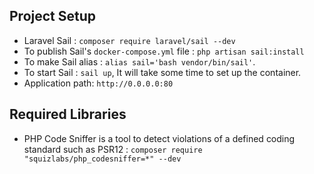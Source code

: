 ## Project Setup
*   Laravel Sail : `composer require laravel/sail --dev`
*   To publish Sail's `docker-compose.yml` file : `php artisan sail:install`
*   To make Sail alias : `alias sail='bash vendor/bin/sail'`.
*   To start Sail : `sail up`, It will take some time to set up the container.
*   Application path: `http://0.0.0.0:80`

## Required Libraries
*   PHP Code Sniffer is a tool to detect violations
    of a defined coding standard such as PSR12 : `composer require "squizlabs/php_codesniffer=*" --dev`
